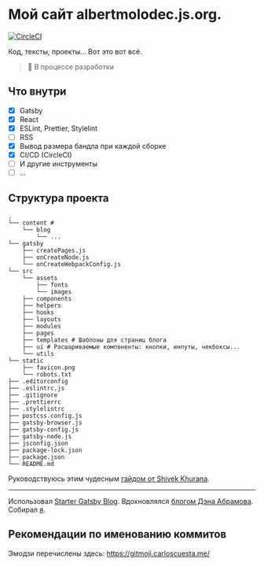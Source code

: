 # Мой сайт albertmolodec.js.org.

[![CircleCI](https://circleci.com/gh/albertmolodec/albertmolodec.github.io.svg?style=svg)](https://circleci.com/gh/albertmolodec/albertmolodec.github.io)

Код, тексты, проекты... Вот это вот всё.

> :loudspeaker: В процессе разработки

## Что внутри
- [x] Gatsby
- [x] React
- [x] ESLint, Prettier, Stylelint
- [ ] RSS
- [x] Вывод размера бандла при каждой сборке
- [x] CI/CD (CircleCI)
- [ ] И другие инструменты
- [ ] ...

## Структура проекта

```
.
└── content # 
    └── blog
        └── ...
└── gatsby
    ├── createPages.js
    ├── onCreateNode.js
    └── onCreateWebpackConfig.js
└── src
    └── assets
        ├── fonts
        └── images
    ├── components
    ├── helpers
    ├── hooks
    ├── layouts
    ├── modules
    ├── pages 
    ├── templates # Шаблоны для страниц блога
    ├── ui # Расшариваемые компоненты: кнопки, инпуты, чекбоксы... 
    └── utils
└── static
    ├── favicon.png
    └── robots.txt
├── .editorconfig
├── .eslintrc.js
├── .gitignore
├── .prettierrc
├── .stylelintrc
├── postcss.config.js
├── gatsby-browser.js
├── gatsby-config.js
├── gatsby-node.js
├── jsconfig.json
├── package-lock.json
├── package.json
└── README.md
```

Руководствуюсь этим чудесным [гайдом от Shivek Khurana](https://hackernoon.com/fractal-a-react-app-structure-for-infinite-scale-4dab943092af).

***

Использовал [Starter Gatsby Blog](https://github.com/gatsbyjs/gatsby-starter-blog).
Вдохновлялся [блогом Дэна Абрамова](https://overreacted.io/). Собирал [я](https://twitter.com/albert_molodec).

## Рекомендации по именованию коммитов

Эмодзи перечислены здесь: https://gitmoji.carloscuesta.me/
